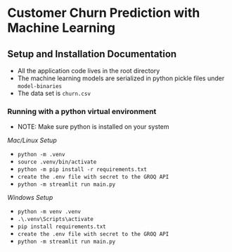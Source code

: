 # Customer Churn Prediction with Machine Learning

## Setup and Installation Documentation

* All the application code lives in the root directory
* The machine learning models are serialized in python pickle files under `model-binaries`
* The data set is `churn.csv`

### Running with a python virtual environment

* NOTE: Make sure python is installed on your system

*Mac/Linux Setup*

- `python -m .venv`
- `source .venv/bin/activate`
- `python -m pip install -r requirements.txt`
- `create the .env file with secret to the GROQ API`
- `python -m streamlit run main.py`

*Windows Setup*

- `python -m venv .venv`
- `.\.venv\Scripts\activate`
- `pip install requirements.txt`
- `create the .env file with secret to the GROQ API`
- `python -m streamlit run main.py`


